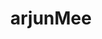 ---
title: arjunMee
github: https://github.com/arjunMee
mode: light
transition: 3s
archetype:
- Minimalistic
---